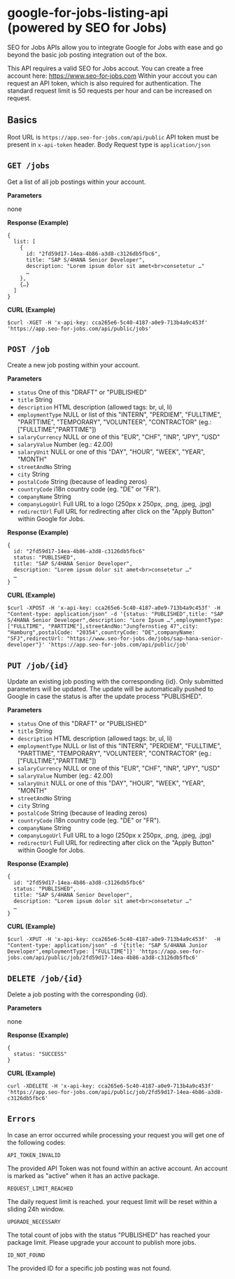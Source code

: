 # google-for-jobs-listing-api (powered by SEO for Jobs)

SEO for Jobs APIs allow you to integrate Google for Jobs with ease and go beyond the basic job posting integration out of the box.

This API requires a valid SEO for Jobs accout. You can create a free account here: https://www.seo-for-jobs.com
Within your accout you can request an API token, which is also required for authentication.
The standard request limit is 50 requests per hour and can be increased on request.

## Basics

Root URL is ```https://app.seo-for-jobs.com/api/public```
API token must be present in ```x-api-token``` header.
Body Request type is ```application/json```

## ```GET /jobs```

Get a list of all job postings within your account.

**Parameters**

none

**Response (Example)**
````
{
  list: [
    {
      id: "2fd59d17-14ea-4b86-a3d8-c3126db5fbc6",
      title: "SAP S/4HANA Senior Developer",
      description: "Lorem ipsum dolor sit amet<br>consetetur …" 
      …
    },
    {…}
  ]
}
````

**CURL (Example)**
````
$curl -XGET -H 'x-api-key: cca265e6-5c40-4187-a0e9-713b4a9c453f' 'https://app.seo-for-jobs.com/api/public/jobs'
````

## ```POST /job```

Create a new job posting within your account.

**Parameters**

- ```status``` One of this "DRAFT" or "PUBLISHED"
- ```title``` String
- ```description``` HTML description (allowed tags: br, ul, li)
- ```employmentType``` NULL or list of this "INTERN", "PERDIEM", "FULLTIME", "PARTTIME", "TEMPORARY", "VOLUNTEER", "CONTRACTOR" (eg.: ["FULLTIME","PARTTIME"])
- ```salaryCurrency``` NULL or one of this "EUR", "CHF", "INR", "JPY", "USD"
- ```salaryValue``` Number (eg.: 42.00)
- ```salaryUnit``` NULL or one of this "DAY", "HOUR", "WEEK", "YEAR", "MONTH"
- ```streetAndNo``` String
- ```city``` String
- ```postalCode``` String (because of leading zeros)
- ```countryCode``` i18n country code (eg. "DE" or "FR").
- ```companyName``` String
- ```companyLogoUrl``` Full URL to a logo (250px x 250px, .png, .jpeg, .jpg)
- ```redirectUrl``` Full URL for redirecting after click on the "Apply Button" within Google for Jobs.

**Response (Example)**
````
{
  id: "2fd59d17-14ea-4b86-a3d8-c3126db5fbc6"
  status: "PUBLISHED",
  title: "SAP S/4HANA Senior Developer",
  description: "Lorem ipsum dolor sit amet<br>consetetur …" 
  …
}
````

**CURL (Example)**
````
$curl -XPOST -H 'x-api-key: cca265e6-5c40-4187-a0e9-713b4a9c453f' -H "Content-type: application/json" -d '{status: "PUBLISHED",title: "SAP S/4HANA Senior Developer",description: "Lore Ipsum …",employmentType: ["FULLTIME", "PARTTIME"],streetAndNo:"Jungfernstieg 47",city: "Hamburg",postalCode: "20354",countryCode: "DE",companyName: "SFJ",redirectUrl: "https://www.seo-for-jobs.de/jobs/sap-hana-senior-developer"}' 'https://app.seo-for-jobs.com/api/public/job'
````

## ```PUT /job/{id}```

Update an existing job posting with the corresponding {id}. Only submitted parameters will be updated. The update will be automatically pushed to Google in case the status is after the update process "PUBLISHED".

**Parameters**

- ```status``` One of this "DRAFT" or "PUBLISHED"
- ```title``` String
- ```description``` HTML description (allowed tags: br, ul, li)
- ```employmentType``` NULL or list of this "INTERN", "PERDIEM", "FULLTIME", "PARTTIME", "TEMPORARY", "VOLUNTEER", "CONTRACTOR" (eg.: ["FULLTIME","PARTTIME"])
- ```salaryCurrency``` NULL or one of this "EUR", "CHF", "INR", "JPY", "USD"
- ```salaryValue``` Number (eg.: 42.00)
- ```salaryUnit``` NULL or one of this "DAY", "HOUR", "WEEK", "YEAR", "MONTH"
- ```streetAndNo``` String
- ```city``` String
- ```postalCode``` String (because of leading zeros)
- ```countryCode``` i18n country code (eg. "DE" or "FR").
- ```companyName``` String
- ```companyLogoUrl``` Full URL to a logo (250px x 250px, .png, .jpeg, .jpg)
- ```redirectUrl``` Full URL for redirecting after click on the "Apply Button" within Google for Jobs.

**Response (Example)**
````
{
  id: "2fd59d17-14ea-4b86-a3d8-c3126db5fbc6"
  status: "PUBLISHED",
  title: "SAP S/4HANA Senior Developer",
  description: "Lorem ipsum dolor sit amet<br>consetetur …" 
  …
}
````

**CURL (Example)**
````
$curl -XPUT -H 'x-api-key: cca265e6-5c40-4187-a0e9-713b4a9c453f'  -H "Content-type: application/json" -d '{title: "SAP S/4HANA Junior Developer",employmentType: ["FULLTIME"]}' 'https://app.seo-for-jobs.com/api/public/job/2fd59d17-14ea-4b86-a3d8-c3126db5fbc6'
````

## ```DELETE /job/{id}```

Delete a job posting with the corresponding {id}.

**Parameters**

none

**Response (Example)**
````
{
  status: "SUCCESS"
} 
````

**CURL (Example)**
````
curl -XDELETE -H 'x-api-key: cca265e6-5c40-4187-a0e9-713b4a9c453f' 'https://app.seo-for-jobs.com/api/public/job/2fd59d17-14ea-4b86-a3d8-c3126db5fbc6'
````

## ```Errors```

In case an error occurred while processing your request you will get one of the following codes:

```API_TOKEN_INVALID```

The provided API Token was not found within an active account. An account is marked as "active" when it has an active package.

```REQUEST_LIMIT_REACHED```

The daily request limit is reached. your request limit will be reset within a sliding 24h window.

```UPGRADE_NECESSARY```

The total count of jobs with the status "PUBLISHED" has reached your package limit. Please upgrade your account to publish more jobs.

```ID_NOT_FOUND```

The provided ID for a specific job posting was not found.
